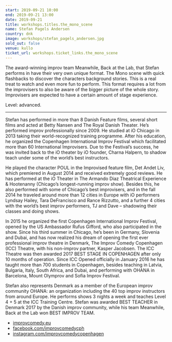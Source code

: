 ```yaml
---
start: 2019-09-21 10:00
end: 2019-09-21 13:00
date: 2019-09-21
title: workshops.titles.the_mono_scene
name: Stefan Pagels Andersen
country: dnk
image: workshops/stefan_pagels_andersen.jpg
sold_out: false
venue: kullo
ticket_url: workshops.ticket_links.the_mono_scene
---
```


The award-winning improv team Meanwhile, Back at the Lab, that Stefan performs in have their very own unique format. The Mono scene with quick flashbacks to discover the characters background stories. This is a real treat to watch and even more fun to perform. This format requires a lot from the improvisers to also be aware of the bigger picture of
the whole story. Improvisers are expected to have a certain amount of stage experience.

Level: advanced.

---

Stefan has performed in more than 8 Danish Feature films, several short films and acted at Betty Nansen and The Royal Danish Theater. He’s performed improv professionally since 2009. He studied at iO Chicago in 2013 taking their world-recognized training programme. After his education, he organized the Copenhagen International Improv Festival which facilitated more than 60 International Improvisers. Due to the Festival’s success, he was invited back to the iO theater by iO founder, Charna Halpern, to shadow teach under some of the world’s best instructors.

He played the character POUL in the Improvised feature film, Det Andet Liv, which premiered in August 2014 and received extremely good reviews. He has performed at the iO Theater in The Armando Diaz Theatrical Experience & Hootenanny (Chicago’s longest-running improv show). Besides this, he also performed with some of Chicago’s best improvisers, and in the fall 2014 he traveled around more than 12 cities in Europe with iO performers Lyndsay Hailey, Tara DeFrancisco and Rance Rizzutto, and a further 4 cities with the world’s best improv performers, TJ and Dave – shadowing their classes and doing shows.

In 2015 he organized the first Copenhagen International Improv Festival, opened by the US Ambassador Rufus Gifford, who also participated in the show. Since his third summer in Chicago, he’s been in Germany, Slovenia and Dubai, and has now realized his dream of opening the first ever professional improv theatre in Denmark, The Improv Comedy Copenhagen (ICC) Theatre, with his non-improv partner, Kasper Jacobsen.
The ICC Theatre was then awarded 2017 BEST STAGE IN COPENHAGEN after only 10 months of operation. Since ICC Opened officially in January 2016 he has taught more than 700 students in Copenhagen, besides teaching in Latvia, Bulgaria, Italy, South Africa, and Dubai, and performing with OHANA in Barcelona, Mount Olymprov and Sofia Improv Festival.

Stefan also represents Denmark as a member of the European improv community OHANA: an organization including the 40 top improv instructors from around Europe. He performs shows 3 nights a week and teaches Level 4 + 5 at the ICC Training Centre.
Stefan was awarded BEST TEACHER in Denmark 2017 by the Danish improv community, while his team Meanwhile, Back at the Lab won BEST IMPROV TEAM.

- [improvcomedy.eu](https://improvcomedy.eu)
- [facebook.com/improvcomedycph](https://facebook.com/improvcomedycph)
- [instagram.com/improvcomedycopenhagen](https://instagram.com/improvcomedycopenhagen)
